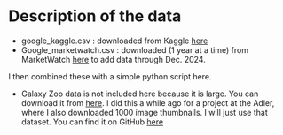 # Description of the data

- google_kaggle.csv : downloaded from Kaggle [here](https://www.kaggle.com/datasets/varpit94/google-stock-data)
- Google_marketwatch.csv : downloaded (1 year at a time) from MarketWatch [here](https://www.marketwatch.com/investing/stock/goog/download-data?startDate=3/25/2024&endDate=12/16/2024) to add data through Dec. 2024.


I then combined these with a simple python script here.


- Galaxy Zoo data is not included here because it is large.  You can download it from [here](https://data.galaxyzoo.org/).  I did this a while ago for a project at the Adler, where I also downloaded 1000 image thumbnails.  I will just use that dataset.  You can find it on GitHub [here](https://github.com/ageller/SVLml5jsZoo/tree/master/static/data)